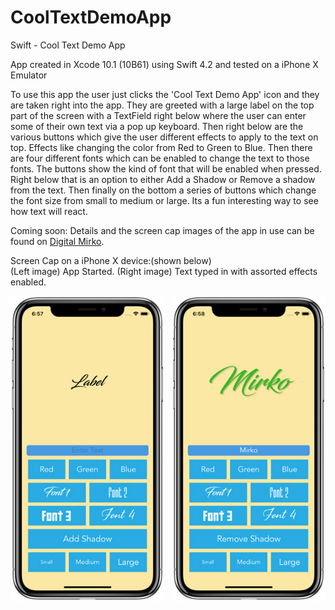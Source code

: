 # CoolTextDemoApp

Swift - Cool Text Demo App

App created in Xcode 10.1 (10B61) using Swift 4.2 and tested on a iPhone X Emulator

To use this app the user just clicks the 'Cool Text Demo App' icon and they are taken right into the app. 
They are greeted with a large label on the top part of the screen with a TextField right below where the user can enter some
of their own text via a pop up keyboard. Then right below are the various buttons which give the user different effects to
apply to the text on top. Effects like changing the color from Red to Green to Blue. Then there are four different fonts which 
can be enabled to change the text to those fonts. The buttons show the kind of font that will be enabled when pressed. Right 
below that is an option to either Add a Shadow or Remove a shadow from the text. Then finally on the bottom a series of 
buttons which change the font size from small to medium or large. Its a fun interesting way to see how text will react.

Coming soon:
Details and the screen cap images of the app in use can be found on <a href="http://digitalmirko.com/iOSApps.html">Digital Mirko</a>.

Screen Cap on a iPhone X device:(shown below)</br>
(Left image) App Started. (Right image) Text typed in with assorted effects enabled.
  <p>
  <img align="left" src="https://github.com/digitalMirko/CoolTextDemoApp/blob/master/01CoolTextDemoAppOniPhoneX.jpg?raw=true" width="246"/>
  <img align="right" src="https://github.com/digitalMirko/CoolTextDemoApp/blob/master/02CoolTextDemoAppOniPhoneX.jpg?raw=true" width="246"/>  
  </p>

